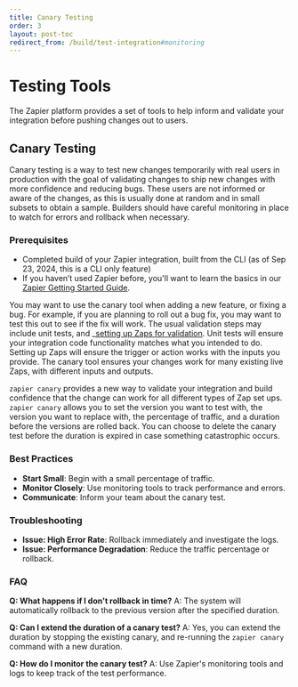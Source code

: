 ```yaml
---
title: Canary Testing
order: 3
layout: post-toc
redirect_from: /build/test-integration#monitoring
---
```


# Testing Tools

The Zapier platform provides a set of tools to help inform and validate your integration before pushing changes out to users.

## Canary Testing

Canary testing is a way to test new changes temporarily with real users in production with the goal of validating changes to ship new changes with more confidence and reducing bugs.
These users are not informed or aware of the changes, as this is usually done at random and in small subsets to obtain a sample. Builders should have careful monitoring in place to watch for errors and rollback when necessary.

### Prerequisites

- Completed build of your Zapier integration, built from the CLI (as of Sep 23, 2024, this is a CLI only feature)
- If you haven’t used Zapier before, you'll want to learn the basics in our [Zapier Getting Started Guide](https://zapier.com/learn/zapier-quick-start-guide/).

You may want to use the canary tool when adding a new feature, or fixing a bug. For example, if you are planning to roll out a bug fix, you may want to test this out to see if the fix will work. The usual validation steps may include unit tests, and _[setting up Zaps for validation](https://platform.zapier.com/build/test-monitoring). 
Unit tests will ensure your integration code functionality matches what you intended to do. Setting up Zaps will ensure the trigger or action works with the inputs you provide. The canary tool ensures your changes work for many existing live Zaps, with different inputs and outputs. 

`zapier canary` provides a new way to validate your integration and build confidence that the change can work for all different types of Zap set ups.
`zapier canary` allows you to set the version you want to test with, the version you want to replace with, the percentage of traffic, and a duration before the versions are rolled back.
You can choose to delete the canary test before the duration is expired in case something catastrophic occurs.


### Best Practices

- **Start Small**: Begin with a small percentage of traffic.
- **Monitor Closely**: Use monitoring tools to track performance and errors.
- **Communicate**: Inform your team about the canary test.

### Troubleshooting

- **Issue: High Error Rate**: Rollback immediately and investigate the logs.
- **Issue: Performance Degradation**: Reduce the traffic percentage or rollback.

### FAQ

**Q: What happens if I don't rollback in time?**
A: The system will automatically rollback to the previous version after the specified duration.

**Q: Can I extend the duration of a canary test?**
A: Yes, you can extend the duration by stopping the existing canary, and re-running the `zapier canary` command with a new duration.

**Q: How do I monitor the canary test?**
A: Use Zapier's monitoring tools and logs to keep track of the test performance.

